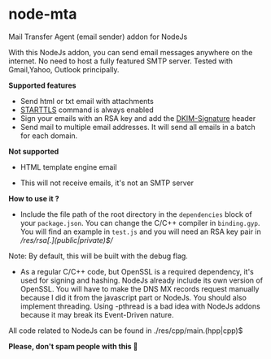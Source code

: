 # node-mta
Mail Transfer Agent (email sender) addon for NodeJs

With this NodeJs addon, you can send email messages anywhere on the internet. 
No need to host a fully featured SMTP server. 
Tested with Gmail,Yahoo, Outlook principally. 

**Supported features**

* Send html or txt email with attachments
* [STARTTLS][1] command is always enabled
* Sign your emails with an RSA key and add the [DKIM-Signature][2] header
* Send mail to multiple email addresses. It will send all emails in a batch for each domain.

**Not supported**

* HTML template engine email 

* This will not receive emails, it's not an SMTP server


**How to use it ?**

* Include the file path of the root directory in the `dependencies` block of your `package.json`. You can change the C/C++ compiler 
in `binding.gyp`. You will find an example in `test.js` and you will need an RSA key pair
in */res/rsa\[.](public|private)$/*
 
Note: By default, this will be built with the debug flag.

* As a regular C/C++ code, but OpenSSL is a required dependency, it's used
for signing and hashing. NodeJs already include its own version of OpenSSL. 
You will have to make the DNS MX records request manually because I did it from the javascript part or NodeJs. You should also implement threading. Using -pthread is a bad idea with NodeJs addons because it may break its Event-Driven nature. 

All code related to NodeJs can be found in ./res/cpp/main.(hpp|cpp)$


**Please, don't spam people with this 🤭**


[1]: https://en.wikipedia.org/wiki/Opportunistic_TLS
[2]: https://en.wikipedia.org/wiki/DomainKeys_Identified_Mail
[3]: https://nodejs.org/api/addons.html
